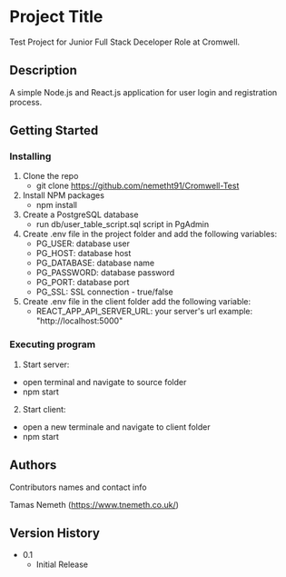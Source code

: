 # Project Title

Test Project for Junior Full Stack Deceloper Role at Cromwell.

## Description

A simple Node.js and React.js application for user login and registration process.

## Getting Started

### Installing

1. Clone the repo
   - git clone https://github.com/nemetht91/Cromwell-Test
2. Install NPM packages
   - npm install
3. Create a PostgreSQL database
   - run db/user_table_script.sql script in PgAdmin
4. Create .env file in the project folder and add the following variables:
   - PG_USER: database user
   - PG_HOST: database host
   - PG_DATABASE: database name
   - PG_PASSWORD: database password
   - PG_PORT: database port
   - PG_SSL: SSL connection - true/false
6. Create .env file in the client folder add the following variable:
   - REACT_APP_API_SERVER_URL: your server's url example: "http://localhost:5000"

### Executing program

1. Start server:
  - open terminal and navigate to source folder
  - npm start
2. Start client:
  - open a new terminale and navigate to client folder
  - npm start

## Authors

Contributors names and contact info

Tamas Nemeth
(https://www.tnemeth.co.uk/)

## Version History

* 0.1
    * Initial Release
